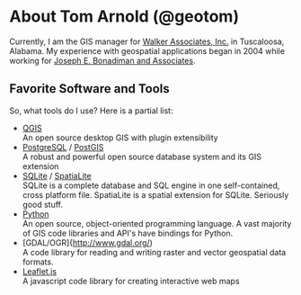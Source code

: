 About Tom Arnold (@geotom)
==========================

Currently, I am the GIS manager for [Walker Associates, Inc.](http://walkercivil.com) in Tuscaloosa, Alabama.  My experience with geospatial applications began in 2004 while working for [Joseph E. Bonadiman and Associates](hhtp://www.bonadiman.com).

Favorite Software and Tools
---------------------------
So, what tools do I use?  Here is a partial list:
* [QGIS](http://www.qgis.org/en/site/)  
    An open source desktop GIS with plugin extensibility
* [PostgreSQL](http://www.postgresql.org/) / [PostGIS](http://postgis.net/)  
    A robust and powerful open source database system and its GIS extension
* [SQLite](http://www.sqlite.org/) / [SpatiaLite](http://www.gaia-gis.it/gaia-sins/)  
    SQLite is a complete database and SQL engine in one self-contained, cross platform file.  SpatiaLite is a spatial extension for SQLite.  Seriously good stuff.
* [Python](http://www.python.org/)  
    An open source, object-oriented programming language.  A vast majority of GIS code libraries and API's have bindings for Python.
* [GDAL/OGR]{http://www.gdal.org/)  
    A code library for reading and writing raster and vector geospatial data formats.
* [Leaflet.js](http://leafletjs.com/)  
    A javascript code library for creating interactive web maps

